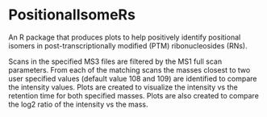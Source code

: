 PositionalIsomeRs
=================
An R package that produces plots to help positively identify positional isomers in post-transcriptionally 
modified (PTM) ribonucleosides (RNs).

Scans in the specified MS3 files are filtered by the MS1 full scan parameters. 
From each of the matching scans the masses closest to two user specified values 
(default value 108 and 109) are identified to compare the intensity values. 
Plots are created to visualize the intensity vs the retention time for both specified masses. 
Plots are also created to compare the log2 ratio of the intensity vs the mass.
